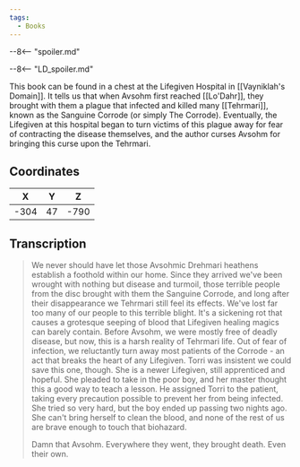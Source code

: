 ```yaml
---
tags:
  - Books
---
```


--8<-- "spoiler.md"

--8<-- "LD_spoiler.md"

This book can be found in a chest at the Lifegiven Hospital in [[Vayniklah's Domain]]. It tells us that when Avsohm first reached [[Lo'Dahr]], they brought with them a plague that infected and killed many [[Tehrmari]], known as the Sanguine Corrode (or simply The Corrode). Eventually, the Lifegiven at this hospital began to turn victims of this plague away for fear of contracting the disease themselves, and the author curses Avsohm for bringing this curse upon the Tehrmari.

## Coordinates
| **X** | **Y** | **Z** |
| :---: | :---: | :---: |
| -304  |  47   | -790  |

## Transcription
> We never should have let those Avsohmic Drehmari heathens establish a foothold within our home. Since they arrived we've been wrought with nothing but disease and turmoil, those terrible people from the disc brought with them the Sanguine Corrode, and long after their disappearance we Tehrmari still feel its effects. We've lost far too many of our people to this terrible blight. It's a sickening rot that causes a grotesque seeping of blood that Lifegiven healing magics can barely contain. Before Avsohm, we were mostly free of deadly disease, but now, this is a harsh reality of Tehrmari life. Out of fear of infection, we reluctantly turn away most patients of the Corrode - an act that breaks the heart of any Lifegiven. Torri was insistent we could save this one, though. She is a newer Lifegiven, still apprenticed and hopeful. She pleaded to take in the poor boy, and her master thought this a good way to teach a lesson. He assigned Torri to the patient, taking every precaution possible to prevent her from being infected. She tried so very hard, but the boy ended up passing two nights ago. She can't bring herself to clean the blood, and none of the rest of us are brave enough to touch that biohazard.
>
> Damn that Avsohm. Everywhere they went, they brought death. Even their own.


